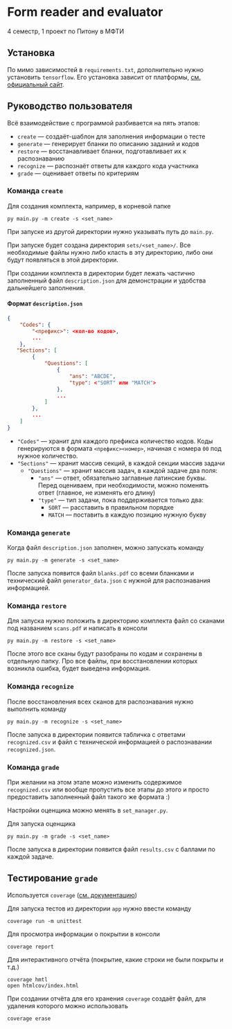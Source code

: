 # Form reader and evaluator 
4 семестр, 1 проект по Питону в МФТИ

## Установка
По мимо зависимостей в `requirements.txt`, дополнительно нужно установить `tensorflow`. Его установка зависит от платформы, [см. официальный сайт](https://www.tensorflow.org/install).

## Руководство пользователя

Всё взаимодействие с программой разбивается на пять этапов:
- `create` &mdash; создаёт-шаблон для заполнения информации о тесте
- `generate` &mdash; генерирует бланки по описанию заданий и кодов
- `restore` &mdash; восстанавливает бланки, подготавливает их к распознаванию
- `recognize` &mdash; распознаёт ответы для каждого кода участника
- `grade` &mdash; оценивает ответы по критериям
  

### Команда `create`
Для создания комплекта, например, в корневой папке 
```
py main.py -m create -s <set_name>
```
При запуске из другой директории нужно указывать путь до `main.py`.

При запуске будет создана директория `sets/<set_name>/`. Все необходимые файлы нужно либо класть в эту директорию, либо они будут появляться в этой директории.

При создании комплекта в директории будет лежать частично заполненный файл `description.json` для демонстрации и удобства дальнейшего заполнения.

#### Формат `description.json`
```json
{
    "Codes": {
        "<префикс>": <кол-во кодов>,
        ...
    },
   "Sections": [
        {
            "Questions": [
                {
                    "ans": "ABCDE",
                    "type": <"SORT" или "MATCH">
                },
                ...
            ]
        },
        ...
    ]
}
```
- `"Codes"` &mdash; хранит для каждого префикса количество кодов. Коды генерируются в формата `<префикс><номер>`, начиная с номера `00` под нужное количество.
- `"Sections"` &mdash; хранит массив секций, в каждой секции массив задачи
  - `"Questions"` &mdash; хранит массив задач, в каждой задаче два поля: 
    - `"ans"` &mdash; ответ, обязательно заглавные латинские буквы. Перед оцениваем, при необходимости, можно поменять ответ (главное, не изменять его длину)
    - `"type"` &mdash; тип задачи, пока поддерживается только два: 
      - `SORT` &mdash; расставить в правильном порядке
      - `MATCH` &mdash; поставить в каждую позицию нужную букву
  
### Команда `generate`
Когда файл `description.json` заполнен, можно запускать команду
```
py main.py -m generate -s <set_name>
```

После запуска появится файл `blanks.pdf` со всеми бланками и технический файл `generator_data.json` с нужной для распознавания информацией.

### Команда `restore`
Для запуска нужно положить в директорию комплекта файл со сканами под названием `scans.pdf` и написать в консоли
```
py main.py -m restore -s <set_name>
```
После этого все сканы будут разобраны по кодам и сохранены в отдельную папку. Про все файлы, при восстановлении которых возникла ошибка, будет выведена информация.

### Команда `recognize`
После восстановления всех сканов для распознавания нужно выполнить команду
```
py main.py -m recognize -s <set_name>
```

После запуска в директории появится табличка с ответами `recognized.csv` и файл с технической информацией о распознавании `recognized.json`.

### Команда `grade`
При желании на этом этапе можно изменить содержимое `recognized.csv` или вообще пропустить все этапы до этого и просто предоставить заполненный файл такого же формата :)

Настройки оценщика можно менять в `set_manager.py`.

Для запуска оценщика 
```
py main.py -m grade -s <set_name>
```
После запуска в директории появится файл `results.csv` с баллами по каждой задаче.

<!-- [Пример.](https://github.com/NoblFriend/python_proj_1/blob/master/demo/exmaple_blank.png) -->

<!-- Для каждого тестирования создается отдельная папка где будет храниться вся нужная информация (описание заданий, сканы).
Программа запускаеться из корня этой папки. Здесь в планах располагать критерии и описание заданий сразу на бланках, чтобы развести генерацию бланков и проверку и не быть зависимым от потери данных.

## Структура проекта -->

## Тестирование `grade`
Используется `coverage` ([см. документацию](https://coverage.readthedocs.io/en/7.2.5/source.html))

Для запуска тестов из директории `app` нужно ввести команду 
```shell
coverage run -m unittest 
```
Для просмотра информации о покрытии в консоли 
```shell
coverage report
```
Для интерактивного отчёта (покрытие, какие строки не были покрыты и т.д.) 
```shell
coverage hmtl
open htmlcov/index.html
```
При создании отчёта для его хранения `coverage` создаёт файл, для удаления которого можно использовать 
```
coverage erase
```
